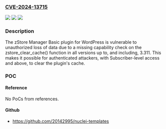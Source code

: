 ### [CVE-2024-13715](https://cve.mitre.org/cgi-bin/cvename.cgi?name=CVE-2024-13715)
![](https://img.shields.io/static/v1?label=Product&message=zStore%20Manager%20Basic&color=blue)
![](https://img.shields.io/static/v1?label=Version&message=*%3C%3D%203.311%20&color=brighgreen)
![](https://img.shields.io/static/v1?label=Vulnerability&message=CWE-862%20Missing%20Authorization&color=brighgreen)

### Description

The zStore Manager Basic plugin for WordPress is vulnerable to unauthorized loss of data due to a missing capability check on the zstore_clear_cache() function in all versions up to, and including, 3.311. This makes it possible for authenticated attackers, with Subscriber-level access and above, to clear the plugin's cache.

### POC

#### Reference
No PoCs from references.

#### Github
- https://github.com/20142995/nuclei-templates

